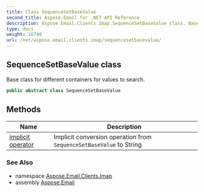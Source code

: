 ```yaml
---
title: Class SequenceSetBaseValue
second_title: Aspose.Email for .NET API Reference
description: Aspose.Email.Clients.Imap.SequenceSetBaseValue class. Base class for different containers for values to search
type: docs
weight: 16740
url: /net/aspose.email.clients.imap/sequencesetbasevalue/
---
```

## SequenceSetBaseValue class

Base class for different containers for values to search.

```csharp
public abstract class SequenceSetBaseValue
```

## Methods

| Name | Description |
| --- | --- |
| [implicit operator](../../aspose.email.clients.imap/sequencesetbasevalue/op_implicit/) | Implicit conversion operation from `SequenceSetBaseValue` to String |

### See Also

* namespace [Aspose.Email.Clients.Imap](../../aspose.email.clients.imap/)
* assembly [Aspose.Email](../../)


